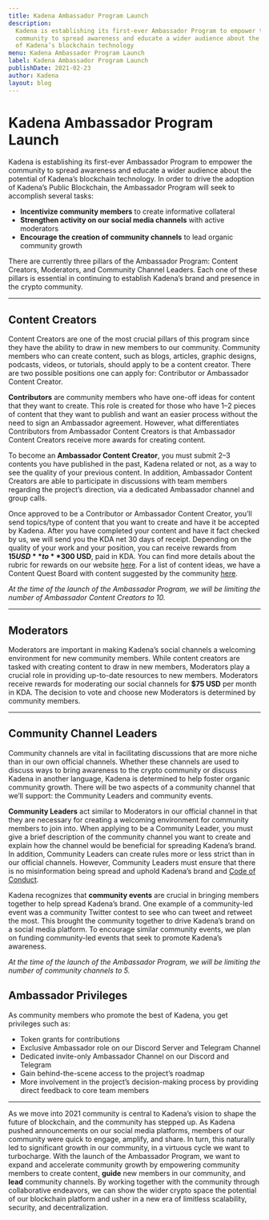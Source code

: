 ```yaml
---
title: Kadena Ambassador Program Launch
description:
  Kadena is establishing its first-ever Ambassador Program to empower the
  community to spread awareness and educate a wider audience about the potential
  of Kadena’s blockchain technology
menu: Kadena Ambassador Program Launch
label: Kadena Ambassador Program Launch
publishDate: 2021-02-23
author: Kadena
layout: blog
---
```


# Kadena Ambassador Program Launch

Kadena is establishing its first-ever Ambassador Program to empower the
community to spread awareness and educate a wider audience about the potential
of Kadena’s blockchain technology. In order to drive the adoption of Kadena’s
Public Blockchain, the Ambassador Program will seek to accomplish several tasks:

- **Incentivize community members** to create informative collateral
- **Strengthen activity on our social media channels** with active moderators
- **Encourage the creation of community channels** to lead organic community
  growth

There are currently three pillars of the Ambassador Program: Content Creators,
Moderators, and Community Channel Leaders. Each one of these pillars is
essential in continuing to establish Kadena’s brand and presence in the crypto
community.

---

## Content Creators

Content Creators are one of the most crucial pillars of this program since they
have the ability to draw in new members to our community. Community members who
can create content, such as blogs, articles, graphic designs, podcasts, videos,
or tutorials, should apply to be a content creator. There are two possible
positions one can apply for: Contributor or Ambassador Content Creator.

**Contributors** are community members who have one-off ideas for content that
they want to create. This role is created for those who have 1–2 pieces of
content that they want to publish and want an easier process without the need to
sign an Ambassador agreement. However, what differentiates Contributors from
Ambassador Content Creators is that Ambassador Content Creators receive more
awards for creating content.

To become an **Ambassador Content Creator**, you must submit 2–3 contents you
have published in the past, Kadena related or not, as a way to see the quality
of your previous content. In addition, Ambassador Content Creators are able to
participate in discussions with team members regarding the project’s direction,
via a dedicated Ambassador channel and group calls.

Once approved to be a Contributor or Ambassador Content Creator, you’ll send
topics/type of content that you want to create and have it be accepted by
Kadena. After you have completed your content and have it fact checked by us, we
will send you the KDA net 30 days of receipt. Depending on the quality of your
work and your position, you can receive rewards from **$15 USD** to **$300
USD**, paid in KDA. You can find more details about the rubric for rewards on
our website [here](https://kadena.io/ambassador-program). For a list of content
ideas, we have a Content Quest Board with content suggested by the community
[here](https://docs.google.com/spreadsheets/d/1B-m50T5mnQv-4SKHrUBdadQqChbEBKvVHgPuze4PzAY/edit#gid=1395531297).

_At the time of the launch of the Ambassador Program, we will be limiting the
number of Ambassador Content Creators to 10._

---

## Moderators

Moderators are important in making Kadena’s social channels a welcoming
environment for new community members. While content creators are tasked with
creating content to draw in new members, Moderators play a crucial role in
providing up-to-date resources to new members. Moderators receive rewards for
moderating our social channels for **$75 USD** per month in KDA. The decision to
vote and choose new Moderators is determined by community members.

---

## Community Channel Leaders

Community channels are vital in facilitating discussions that are more niche
than in our own official channels. Whether these channels are used to discuss
ways to bring awareness to the crypto community or discuss Kadena in another
language, Kadena is determined to help foster organic community growth. There
will be two aspects of a community channel that we’ll support: the Community
Leaders and community events.

**Community Leaders** act similar to Moderators in our official channel in that
they are necessary for creating a welcoming environment for community members to
join into. When applying to be a Community Leader, you must give a brief
description of the community channel you want to create and explain how the
channel would be beneficial for spreading Kadena’s brand. In addition, Community
Leaders can create rules more or less strict than in our official channels.
However, Community Leaders must ensure that there is no misinformation being
spread and uphold Kadena’s brand and
[Code of Conduct](../../kadena/code-of-conduct).

Kadena recognizes that **community events** are crucial in bringing members
together to help spread Kadena’s brand. One example of a community-led event was
a community Twitter contest to see who can tweet and retweet the most. This
brought the community together to drive Kadena’s brand on a social media
platform. To encourage similar community events, we plan on funding
community-led events that seek to promote Kadena’s awareness.

_At the time of the launch of the Ambassador Program, we will be limiting the
number of community channels to 5._

## Ambassador Privileges

As community members who promote the best of Kadena, you get privileges such as:

- Token grants for contributions
- Exclusive Ambassador role on our Discord Server and Telegram Channel
- Dedicated invite-only Ambassador Channel on our Discord and Telegram
- Gain behind-the-scene access to the project’s roadmap
- More involvement in the project’s decision-making process by providing direct
  feedback to core team members

---

As we move into 2021 community is central to Kadena’s vision to shape the future
of blockchain, and the community has stepped up. As Kadena pushed announcements
on our social media platforms, members of our community were quick to engage,
amplify, and share. In turn, this naturally led to significant growth in our
community, in a virtuous cycle we want to turbocharge. With the launch of the
Ambassador Program, we want to expand and accelerate community growth by
empowering community members to create content, **guide** new members in our
community, and **lead** community channels. By working together with the
community through collaborative endeavors, we can show the wider crypto space
the potential of our blockchain platform and usher in a new era of limitless
scalability, security, and decentralization.
